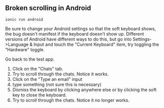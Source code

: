 Broken scrolling in Android
---

```
ionic run android
```

Be sure to change your Android settings so that the soft keyboard shows,
the bug doesn't manifest if the keyboard doesn't show up. Different
versions of Android have different ways to do this, but go into
Settings->Language & Input and touch the "Current Keyboard" item, try
toggling the "Hardware" toggle.

Go back to the test app.

1. Click on the "Chats" tab.
2. Try to scroll through the chats. Notice it works.
3. Click on the "Type an email" input
4. type something (not sure this is necessary)
5. Dismiss the keyboard by clicking anywhere else or by clicking the
   soft key to close the keyboard.
6. Try to scroll through the chats. Notice it no longer works.
